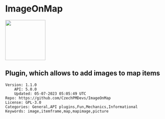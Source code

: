 # ImageOnMap
<img src="https://raw.githubusercontent.com/CzechPMDevs/ImageOnMap/767b7d90fed743d80a686308caeae13d445c43e6/icon.png" width="128" height="128" />

## Plugin, which allows to add images to map items
```properties
Version: 1.1.0
    API: 5.0.0
    Updated: 05-07-2023 05:05:49 UTC
Repo: https://github.com/CzechPMDevs/ImageOnMap
License: GPL-3.0
Categories: General,API plugins,Fun,Mechanics,Informational
Keywords: image,itemframe,map,mapimage,picture
```